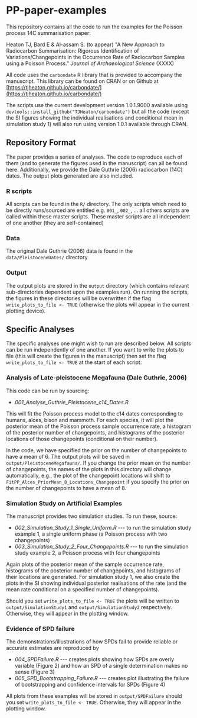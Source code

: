 # PP-paper-examples
This repository contains all the code to run the examples for the Poisson process 14C summarisation paper:

Heaton TJ, Bard E & Al-assam S. (to appear) "A New Approach to Radiocarbon Summarisation: Rigorous Identification of Variations/Changepoints in the Occurrence Rate of Radiocarbon Samples using a Poisson Process." _Journal of Archaeological Science_ (XXXX)

All code uses the `carbondate` R library that is provided to accompany the manuscript. This library can be found on CRAN or on Github at [https://tjheaton.github.io/carbondate/](https://tjheaton.github.io/carbondate/)

The scripts use the current development version 1.0.1.9000 available using `devtools::install_github("TJHeaton/carbondate")` but all the code (except the SI figures showing the individual realisations and conditional mean in simulation study 1) will also run using version 1.0.1 available through CRAN.    


## Repository Format 
The paper provides a series of analyses. The code to reproduce each of them (and to generate the figures used in the manuscript) can all be found here. Additionally, we provide the Dale Guthrie (2006) radiocarbon (14C) dates. The output plots generated are also included.  

### R scripts
All scripts can be found in the `R/` directory. The only scripts which need to be directly runs/sourced are entitled e.g. `001_`, `002_`, ... all others scripts are called within these master scripts. These master scripts are all independent of one another (they are self-contained)

### Data
The original Dale Guthrie (2006) data is found in the `data/PleistoceneDates/` directory

### Output
The output plots are stored in the `output` directory (which contains relevant sub-directories dependent upon the examples run). On running the scripts, the figures in these directories will be overwritten if the flag `write_plots_to_file <- TRUE` (otherwise the plots will appear in the current plotting device).     

## Specific Analyses

The specific analyses one might wish to run are described below. All scripts can be run independently of one another. If you want to write the plots to file (this will create the figures in the manuscript) then set the flag `write_plots_to_file <- TRUE` at the start of each script: 

### Analysis of Late-pleistocene Megafauna (Dale Guthrie, 2006)
This code can be run by sourcing:

- *001_Analyse_Guthrie_Pleistocene_c14_Dates.R* 

This will fit the Poisson process model to the c14 dates corresponding to humans, alces, bison and mammoth. For each species, it will plot the posterior mean of the Poisson process sample occurrence rate, a histogram of the posterior number of changepoints, and histograms of the posterior locations of those changepoints (conditional on their number). 

In the code, we have specified the prior on the number of changepoints to have a mean of 6. The output plots will be saved in `output/PleistoceneMegafauna/`.  If you change the prior mean on the number of changepoints, the names of the plots in this directory will change automatically, e.g., the plot of the changepoint locations will shift to `FitPP_Alces_PriorMean_8_Locations_Changepoint` if you specify the prior on the number of changepoints to have a mean of 8. 

### Simulation Study on Artificial Examples
The manuscript provides two simulation studies. To run these, source:

- *002_Simulation_Study_1_Single_Uniform.R* --- to run the simulation study example 1, a single uniform phase (a Poisson process with two changepoints) 
- *003_Simulation_Study_2_Four_Changepoints.R* --- to run the simulation study example 2, a Poisson process with four changepoints

Again plots of the posterior mean of the sample occurrence rate, histograms of the posterior number of changepoints, and histograms of their locations are generated. For simulation study 1, we also create the plots in the SI showing individual posterior realisations of the rate (and the mean rate conditional on a specified number of changepoints).  

Should you set `write_plots_to_file <- TRUE` the plots will be written to `output/SimulationStudy1` and `output/SimulationStudy2` respectively. Otherwise, they will appear in the plotting window.

### Evidence of SPD failure
The demonstrations/illustrations of how SPDs fail to provide reliable or accurate estimates are reproduced by

- *004_SPDFailure.R* --- creates plots showing how SPDs are overly variable (Figure 2) and how an SPD of a single determination makes no sense (Figure 3)
- *005_SPD_Bootstrapping_Failure.R* --- creates plot illustrating the failure of bootstrapping and confidence intervals for SPDs (Figure 4) 

All plots from these examples will be stored in `output/SPDFailure` should you set `write_plots_to_file <- TRUE`. Otherwise, they will appear in the plotting window.












